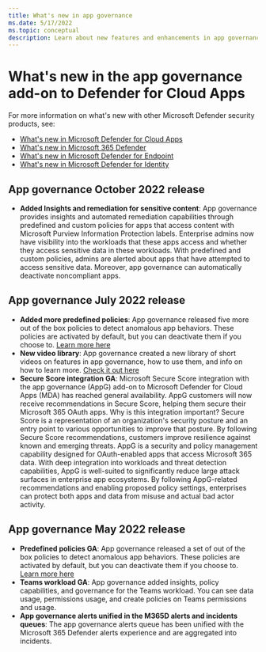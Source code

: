 ```yaml
---
title: What's new in app governance
ms.date: 5/17/2022
ms.topic: conceptual
description: Learn about new features and enhancements in app governance
---
```


# What's new in the app governance add-on to Defender for Cloud Apps

For more information on what's new with other Microsoft Defender security products, see:
- [What's new in Microsoft Defender for Cloud Apps](release-notes.md)
- [What's new in Microsoft 365 Defender](/microsoft-365/security/defender/whats-new) 
- [What's new in Microsoft Defender for Endpoint](/microsoft-365/security/defender-endpoint/whats-new-in-microsoft-defender-endpoint) 
- [What's new in Microsoft Defender for Identity](/defender-for-identity/whats-new)


## App governance October 2022 release
- **Added Insights and remediation for sensitive content**: App governance provides insights and automated remediation capabilities through predefined and custom policies for apps that access content with Microsoft Purview Information Protection labels. Enterprise admins now have visibility into the workloads that these apps access and whether they access sensitive data in these workloads. With predefined and custom policies, admins are alerted about apps that have attempted to access sensitive data. Moreover, app governance can automatically deactivate noncompliant apps.



## App governance July 2022 release
- **Added more predefined policies**: App governance released five more out of the box policies to detect anomalous app behaviors. These policies are activated by default, but you can deactivate them if you choose to. [Learn more here](app-governance-predefined-policies.md)
-  **New video library**: App governance created a new library of short videos on features in app governance, how to use them, and info on how to learn more. [Check it out here](https://youtube.com/playlist?list=PLyhj1WZ29G66k4F_OZeMkQymRGyqHwZVp)
-  **Secure Score integration GA**: Microsoft Secure Score integration with the app governance (AppG) add-on to Microsoft Defender for Cloud Apps (MDA) has reached general availability. AppG customers will now receive recommendations in Secure Score, helping them secure their Microsoft 365 OAuth apps. 
Why is this integration important? 
Secure Score is a representation of an organization's security posture and an entry point to various opportunities to improve that posture. By following Secure Score recommendations, customers improve resilience against known and emerging threats.
AppG is a security and policy management capability designed for OAuth-enabled apps that access Microsoft 365 data. With deep integration into workloads and threat detection capabilities, AppG is well-suited to significantly reduce large attack surfaces in enterprise app ecosystems. By following AppG-related recommendations and enabling proposed policy settings, enterprises can protect both apps and data from misuse and actual bad actor activity. 


## App governance May 2022 release
- **Predefined policies GA**: App governance released a set of out of the box policies to detect anomalous app behaviors. These policies are activated by default, but you can deactivate them if you choose to. [Learn more here](app-governance-predefined-policies.md)
-  **Teams workload GA**: App governance added insights, policy capabilities, and governance for the Teams workload. You can see data usage, permissions usage, and create policies on Teams permissions and usage.
-  **App governance alerts unified in the M365D alerts and incidents queues**: The app governance alerts queue has been unified with the Microsoft 365 Defender alerts experience and are aggregated into incidents. 
